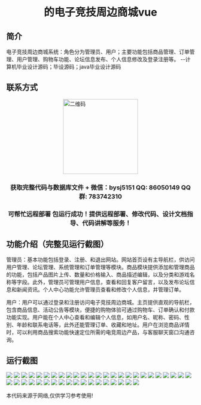 <p><h1 align="center">的电子竞技周边商城vue</h1></p>

## 简介
电子竞技周边商城系统：角色分为管理员、用户；主要功能包括商品管理、订单管理、用户管理、购物车功能、论坛信息发布、个人信息修改及登录注册等。    --计算机毕业设计源码；毕设源码；java毕业设计源码


## 联系方式
<img src="https://bs-1329754181.cos.ap-shanghai.myqcloud.com/wx.jpg" alt="二维码" style="display: block; margin: 0 auto;" width="200px">
<p><h3 align="center">获取完整代码与数据库文件 + 微信：bysj5151 QQ: 86050149 QQ群: 783742310</h3></p>
<p><h3 align="center">可帮忙远程部署 包运行成功！提供远程部署、修改代码、设计文档指导、代码讲解等服务！</h3></p>

## 功能介绍（完整见运行截图）
管理员：基本功能包括登录、注册、和退出网站。网站首页设有主导航栏，供访问用户管理、论坛管理、系统管理和订单管理等模块。商品模块提供添加和管理商品的功能，包括产品图片上传、数量和价格输入、商品描述编辑，以及分类和游戏名称等字段。此外，管理员可管理用户信息，查看和回复客户留言，以及发布论坛信息和新闻资讯。个人中心功能允许管理员查看和修改个人信息，并管理订单。

用户：用户可以通过登录和注册访问电子竞技周边商城。主页提供直观的导航栏，包含商品信息、活动公告等模块，便捷的购物体验可通过购物车、订单确认和付款功能实现。用户能在个人中心查看和编辑个人信息，如用户名、昵称、密码、性别、年龄和联系电话等，此外还能管理订单、收藏和地址。用户在浏览商品详情时，可以利用商品搜索功能快速定位所需的电竞周边产品，与客服聊天窗口沟通咨询。


## 运行截图
![](https://bs-1329754181.cos.ap-shanghai.myqcloud.com/ssm/EsportsMerchandiseStore/img/001.jpg)
![](https://bs-1329754181.cos.ap-shanghai.myqcloud.com/ssm/EsportsMerchandiseStore/img/002.jpg)
![](https://bs-1329754181.cos.ap-shanghai.myqcloud.com/ssm/EsportsMerchandiseStore/img/003.jpg)
![](https://bs-1329754181.cos.ap-shanghai.myqcloud.com/ssm/EsportsMerchandiseStore/img/004.jpg)
![](https://bs-1329754181.cos.ap-shanghai.myqcloud.com/ssm/EsportsMerchandiseStore/img/005.jpg)
![](https://bs-1329754181.cos.ap-shanghai.myqcloud.com/ssm/EsportsMerchandiseStore/img/006.jpg)
![](https://bs-1329754181.cos.ap-shanghai.myqcloud.com/ssm/EsportsMerchandiseStore/img/007.jpg)
![](https://bs-1329754181.cos.ap-shanghai.myqcloud.com/ssm/EsportsMerchandiseStore/img/008.jpg)
![](https://bs-1329754181.cos.ap-shanghai.myqcloud.com/ssm/EsportsMerchandiseStore/img/009.jpg)
![](https://bs-1329754181.cos.ap-shanghai.myqcloud.com/ssm/EsportsMerchandiseStore/img/010.jpg)
![](https://bs-1329754181.cos.ap-shanghai.myqcloud.com/ssm/EsportsMerchandiseStore/img/011.jpg)
![](https://bs-1329754181.cos.ap-shanghai.myqcloud.com/ssm/EsportsMerchandiseStore/img/012.jpg)
![](https://bs-1329754181.cos.ap-shanghai.myqcloud.com/ssm/EsportsMerchandiseStore/img/013.jpg)
![](https://bs-1329754181.cos.ap-shanghai.myqcloud.com/ssm/EsportsMerchandiseStore/img/014.jpg)
![](https://bs-1329754181.cos.ap-shanghai.myqcloud.com/ssm/EsportsMerchandiseStore/img/015.jpg)
![](https://bs-1329754181.cos.ap-shanghai.myqcloud.com/ssm/EsportsMerchandiseStore/img/016.jpg)
![](https://bs-1329754181.cos.ap-shanghai.myqcloud.com/ssm/EsportsMerchandiseStore/img/017.jpg)
![](https://bs-1329754181.cos.ap-shanghai.myqcloud.com/ssm/EsportsMerchandiseStore/img/018.jpg)
![](https://bs-1329754181.cos.ap-shanghai.myqcloud.com/ssm/EsportsMerchandiseStore/img/019.jpg)
![](https://bs-1329754181.cos.ap-shanghai.myqcloud.com/ssm/EsportsMerchandiseStore/img/020.jpg)
![](https://bs-1329754181.cos.ap-shanghai.myqcloud.com/ssm/EsportsMerchandiseStore/img/021.jpg)
![](https://bs-1329754181.cos.ap-shanghai.myqcloud.com/ssm/EsportsMerchandiseStore/img/022.jpg)
![](https://bs-1329754181.cos.ap-shanghai.myqcloud.com/ssm/EsportsMerchandiseStore/img/023.jpg)
![](https://bs-1329754181.cos.ap-shanghai.myqcloud.com/ssm/EsportsMerchandiseStore/img/024.jpg)
![](https://bs-1329754181.cos.ap-shanghai.myqcloud.com/ssm/EsportsMerchandiseStore/img/025.jpg)
![](https://bs-1329754181.cos.ap-shanghai.myqcloud.com/ssm/EsportsMerchandiseStore/img/026.jpg)
![](https://bs-1329754181.cos.ap-shanghai.myqcloud.com/ssm/EsportsMerchandiseStore/img/027.jpg)
![](https://bs-1329754181.cos.ap-shanghai.myqcloud.com/ssm/EsportsMerchandiseStore/img/028.jpg)
![](https://bs-1329754181.cos.ap-shanghai.myqcloud.com/ssm/EsportsMerchandiseStore/img/029.jpg)
![](https://bs-1329754181.cos.ap-shanghai.myqcloud.com/ssm/EsportsMerchandiseStore/img/030.jpg)
![](https://bs-1329754181.cos.ap-shanghai.myqcloud.com/ssm/EsportsMerchandiseStore/img/031.jpg)
![](https://bs-1329754181.cos.ap-shanghai.myqcloud.com/ssm/EsportsMerchandiseStore/img/032.jpg)
![](https://bs-1329754181.cos.ap-shanghai.myqcloud.com/ssm/EsportsMerchandiseStore/img/033.jpg)
![](https://bs-1329754181.cos.ap-shanghai.myqcloud.com/ssm/EsportsMerchandiseStore/img/034.jpg)
![](https://bs-1329754181.cos.ap-shanghai.myqcloud.com/ssm/EsportsMerchandiseStore/img/035.jpg)
![](https://bs-1329754181.cos.ap-shanghai.myqcloud.com/ssm/EsportsMerchandiseStore/img/036.jpg)
![](https://bs-1329754181.cos.ap-shanghai.myqcloud.com/ssm/EsportsMerchandiseStore/img/037.jpg)
![](https://bs-1329754181.cos.ap-shanghai.myqcloud.com/ssm/EsportsMerchandiseStore/img/038.jpg)
![](https://bs-1329754181.cos.ap-shanghai.myqcloud.com/ssm/EsportsMerchandiseStore/img/039.jpg)
![](https://bs-1329754181.cos.ap-shanghai.myqcloud.com/ssm/EsportsMerchandiseStore/img/040.jpg)
![](https://bs-1329754181.cos.ap-shanghai.myqcloud.com/ssm/EsportsMerchandiseStore/img/041.jpg)
![](https://bs-1329754181.cos.ap-shanghai.myqcloud.com/ssm/EsportsMerchandiseStore/img/042.jpg)
![](https://bs-1329754181.cos.ap-shanghai.myqcloud.com/ssm/EsportsMerchandiseStore/img/043.jpg)

<p>本代码来源于网络,仅供学习参考使用!</p>
